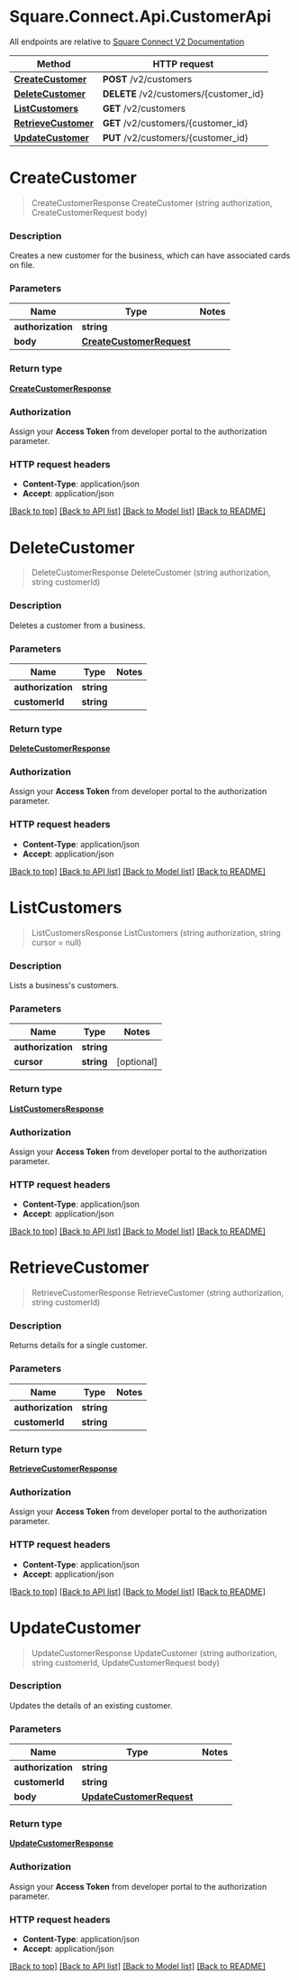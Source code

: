 # Square.Connect.Api.CustomerApi

All endpoints are relative to [Square Connect V2 Documentation](https://docs.connect.squareup.com/api/connect/v2/#navsection-endpoints)

Method | HTTP request 
------------- | ------------- 
[**CreateCustomer**](CustomerApi.md#createcustomer) | **POST** /v2/customers
[**DeleteCustomer**](CustomerApi.md#deletecustomer) | **DELETE** /v2/customers/{customer_id}
[**ListCustomers**](CustomerApi.md#listcustomers) | **GET** /v2/customers
[**RetrieveCustomer**](CustomerApi.md#retrievecustomer) | **GET** /v2/customers/{customer_id}
[**UpdateCustomer**](CustomerApi.md#updatecustomer) | **PUT** /v2/customers/{customer_id}


# **CreateCustomer**
> CreateCustomerResponse CreateCustomer (string authorization, CreateCustomerRequest body)

### Description

Creates a new customer for the business, which can have associated cards on file.

### Parameters

Name | Type | Notes
------------- | ------------- | -------------
 **authorization** | **string**| 
 **body** | [**CreateCustomerRequest**](CreateCustomerRequest.md)| 

### Return type

[**CreateCustomerResponse**](CreateCustomerResponse.md)

### Authorization

Assign your **Access Token** from developer portal to the authorization parameter.

### HTTP request headers

 - **Content-Type**: application/json
 - **Accept**: application/json

[[Back to top]](#) [[Back to API list]](../README.md#documentation-for-api-endpoints) [[Back to Model list]](../README.md#documentation-for-models) [[Back to README]](../README.md)

# **DeleteCustomer**
> DeleteCustomerResponse DeleteCustomer (string authorization, string customerId)

### Description

Deletes a customer from a business.

### Parameters

Name | Type | Notes
------------- | ------------- | -------------
 **authorization** | **string**| 
 **customerId** | **string**| 

### Return type

[**DeleteCustomerResponse**](DeleteCustomerResponse.md)

### Authorization

Assign your **Access Token** from developer portal to the authorization parameter.

### HTTP request headers

 - **Content-Type**: application/json
 - **Accept**: application/json

[[Back to top]](#) [[Back to API list]](../README.md#documentation-for-api-endpoints) [[Back to Model list]](../README.md#documentation-for-models) [[Back to README]](../README.md)

# **ListCustomers**
> ListCustomersResponse ListCustomers (string authorization, string cursor = null)

### Description

Lists a business's customers.

### Parameters

Name | Type | Notes
------------- | ------------- | -------------
 **authorization** | **string**| 
 **cursor** | **string**| [optional] 

### Return type

[**ListCustomersResponse**](ListCustomersResponse.md)

### Authorization

Assign your **Access Token** from developer portal to the authorization parameter.

### HTTP request headers

 - **Content-Type**: application/json
 - **Accept**: application/json

[[Back to top]](#) [[Back to API list]](../README.md#documentation-for-api-endpoints) [[Back to Model list]](../README.md#documentation-for-models) [[Back to README]](../README.md)

# **RetrieveCustomer**
> RetrieveCustomerResponse RetrieveCustomer (string authorization, string customerId)

### Description

Returns details for a single customer.

### Parameters

Name | Type | Notes
------------- | ------------- | -------------
 **authorization** | **string**| 
 **customerId** | **string**| 

### Return type

[**RetrieveCustomerResponse**](RetrieveCustomerResponse.md)

### Authorization

Assign your **Access Token** from developer portal to the authorization parameter.

### HTTP request headers

 - **Content-Type**: application/json
 - **Accept**: application/json

[[Back to top]](#) [[Back to API list]](../README.md#documentation-for-api-endpoints) [[Back to Model list]](../README.md#documentation-for-models) [[Back to README]](../README.md)

# **UpdateCustomer**
> UpdateCustomerResponse UpdateCustomer (string authorization, string customerId, UpdateCustomerRequest body)

### Description

Updates the details of an existing customer.

### Parameters

Name | Type | Notes
------------- | ------------- | -------------
 **authorization** | **string**| 
 **customerId** | **string**| 
 **body** | [**UpdateCustomerRequest**](UpdateCustomerRequest.md)| 

### Return type

[**UpdateCustomerResponse**](UpdateCustomerResponse.md)

### Authorization

Assign your **Access Token** from developer portal to the authorization parameter.

### HTTP request headers

 - **Content-Type**: application/json
 - **Accept**: application/json

[[Back to top]](#) [[Back to API list]](../README.md#documentation-for-api-endpoints) [[Back to Model list]](../README.md#documentation-for-models) [[Back to README]](../README.md)

